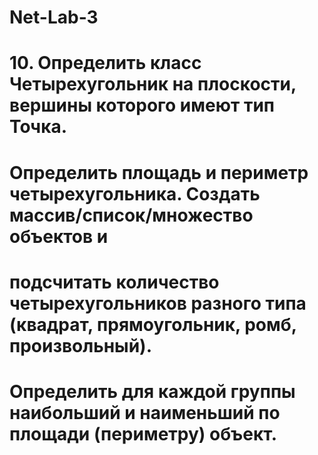 # Net-Lab-3
# 10. Определить класс Четырехугольник на плоскости, вершины которого имеют тип Точка. 
# Определить площадь и периметр четырехугольника. Создать массив/список/множество объектов и 
# подсчитать количество четырехугольников разного типа (квадрат, прямоугольник, ромб, произвольный). 
# Определить для каждой группы наибольший и наименьший по площади (периметру) объект. 
